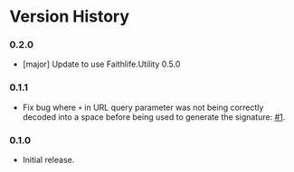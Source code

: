 # Version History

### 0.2.0

* [major] Update to use Faithlife.Utility 0.5.0

### 0.1.1

* Fix bug where `+` in URL query parameter was not being correctly decoded into a space before being used to generate the signature: [#1](https://github.com/Faithlife/FaithlifeOAuth/pull/1).

### 0.1.0

* Initial release.
